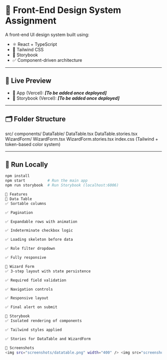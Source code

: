 # 💠 Front-End Design System Assignment

A front-end UI design system built using:

- ⚛ React + TypeScript
- 🎨 Tailwind CSS
- 📘 Storybook
- ✅ Component-driven architecture

---

## 🚀 Live Preview

- 🔗 App (Vercel): _**[To be added once deployed]**_
- 🔗 Storybook (Vercel): _**[To be added once deployed]**_

---

## 🗂️ Folder Structure

src/
components/
DataTable/
DataTable.tsx
DataTable.stories.tsx
WizardForm/
WizardForm.tsx
WizardForm.stories.tsx
index.css (Tailwind + token-based color system)


---

## 🧪 Run Locally

```bash
npm install
npm start          # Run the main app
npm run storybook  # Run Storybook (localhost:6006)

🎯 Features
🧾 Data Table
✅ Sortable columns

✅ Pagination

✅ Expandable rows with animation

✅ Indeterminate checkbox logic

✅ Loading skeleton before data

✅ Role filter dropdown

✅ Fully responsive

🧭 Wizard Form
✅ 3-step layout with state persistence

✅ Required field validation

✅ Navigation controls

✅ Responsive layout

✅ Final alert on submit

📘 Storybook
✅ Isolated rendering of components

✅ Tailwind styles applied

✅ Stories for DataTable and WizardForm

📸 Screenshots
<img src="screenshots/datatable.png" width="400" /> <img src="screenshots/wizardform.png" width="400" /> <img src="screenshots/storybook.png" width="400" />